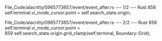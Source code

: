 File_Code/alacritty/0965773657/event/event_after.rs --- 1/2 --- Rust
                                                                                                                                                           856         self.terminal.vi_mode_cursor.point = self.search_state.origin;

File_Code/alacritty/0965773657/event/event_after.rs --- 2/2 --- Rust
858         self.terminal.vi_mode_cursor.point =                                                                                                                 
859             self.search_state.origin.grid_clamp(self.terminal, Boundary::Grid);                                                                              

